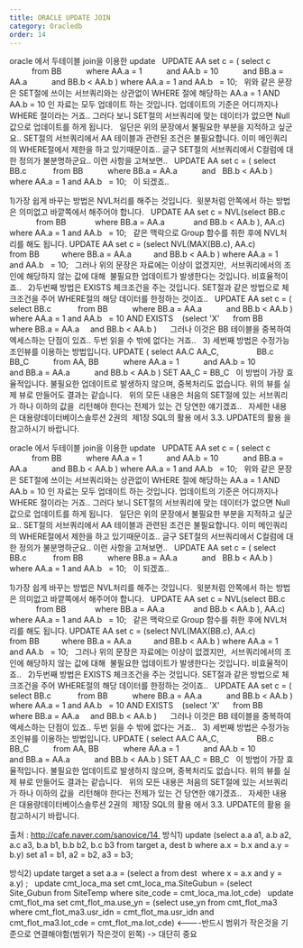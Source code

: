 ```yaml
---
title: ORACLE UPDATE JOIN
category: Oracledb
order: 14
---
```


oracle 에서 두테이블 join을 이용한 update
 
UPDATE AA
set c = ( select c 
          from BB
          where AA.a = 1
          and AA.b = 10
          and BB.a = AA.a
          and BB.b < AA.b )
where AA.a = 1
and AA.b   = 10;
 
위와 같은 문장은 SET절에 쓰이는 서브쿼리와는 상관없이
WHERE 절에 해당하는 AA.a = 1 AND AA.b = 10 인 자료는 모두 업데이트 하는 것입니다.
업데이트의 기준은 어디까지나 WHERE 절이라는 거죠..
그러다 보니 SET절의 서브쿼리에 맞는 데이터가 없으면 Null값으로 업데이트를 하게 됩니다.
 
일단은 위의 문장에서 불필요한 부분을 지적하고 싶군요..
SET절의 서브쿼리에서 AA 테이블과 관련된 조건은 불필요합니다.
이미 메인쿼리의 WHERE절에서 제한을 하고 있기때문이죠..
글구 SET절의 서브쿼리에서 C컬럼에 대한 정의가 불분명하군요..
이런 사항을 고쳐보면..
 
UPDATE AA
set c = ( select BB.c 
          from BB
          where BB.a = AA.a
          and   BB.b < AA.b )
where AA.a = 1
and AA.b   = 10;
 
이 되겠죠..

1)가장 쉽게 바꾸는 방법은 NVL처리를 해주는 것입니다. 
윗분처럼 안쪽에서 하는 방법은 의미없고 바깥쪽에서 해주어야 합니다.
 
UPDATE AA
set c = NVL(select BB.c 
            from BB
            where BB.a = AA.a
            and BB.b < AA.b ), AA.c)
where AA.a = 1
and AA.b   = 10;
 
같은 맥락으로 Group 함수를 취한 후에 NVL처리를 해도 됩니다.
UPDATE AA
set c = (select NVL(MAX(BB.c), AA.c) 
         from BB
         where BB.a = AA.a
         and BB.b < AA.b )
where AA.a = 1
and AA.b   = 10;
 
그러나 위의 문장은 자료에는 이상이 없겠지만, 
서브쿼리에서의 조인에 해당하지 않는 값에 대해 
불필요한 업데이트가 발생한다는 것입니다.
비효율적이죠..
 
2)두번째 방법은 EXISTS 체크조건을 주는 것입니다.
SET절과 같은 방법으로 체크조건을 주어 WHERE절의 해당 데이터를
한정하는 것이죠..
 
UPDATE AA
set c = ( select BB.c 
          from BB
          where BB.a = AA.a
          and BB.b < AA.b )
where AA.a = 1
and AA.b   = 10
AND EXISTS
   (select 'X' 
    from BB
    where BB.a = AA.a
    and BB.b < AA.b )
    
그러나 이것은 BB 테이블을 중복하여 엑세스하는 단점이 있죠..
두번 읽을 수 밖에 없다는 거죠..
 
3) 세번째 방법은 수정가능조인뷰를 이용하는 방법입니다.
UPDATE ( select AA.C AA_C,
                BB.c BB_C
          from AA, BB
          where AA.a = 1
          and AA.b = 10
          and BB.a = AA.a
          and BB.b < AA.b )
SET AA_C = BB_C
 
이 방법이 가장 효율적입니다.
불필요한 업데이트로 발생하지 않으며, 중복처리도 없습니다.
위의 뷰를 실제 뷰로 만들어도 결과는 같습니다.
 
위의 모든 내용은 처음의 SET절에 있는 서브쿼리가 하나 이하의 값을 
리턴해야 한다는 전제가 있는 건 당연한 얘기겠죠..
 
자세한 내용은 대용량데이터베이스솔루션 2권의 
제1장 SQL의 활용 에서 3.3. UPDATE의 활용 을 참고하시기 바랍니다.


oracle 에서 두테이블 join을 이용한 update
 
UPDATE AA
set c = ( select c 
          from BB
          where AA.a = 1
          and AA.b = 10
          and BB.a = AA.a
          and BB.b < AA.b )
where AA.a = 1
and AA.b   = 10;
 
위와 같은 문장은 SET절에 쓰이는 서브쿼리와는 상관없이
WHERE 절에 해당하는 AA.a = 1 AND AA.b = 10 인 자료는 모두 업데이트 하는 것입니다.
업데이트의 기준은 어디까지나 WHERE 절이라는 거죠..
그러다 보니 SET절의 서브쿼리에 맞는 데이터가 없으면 Null값으로 업데이트를 하게 됩니다.
 
일단은 위의 문장에서 불필요한 부분을 지적하고 싶군요..
SET절의 서브쿼리에서 AA 테이블과 관련된 조건은 불필요합니다.
이미 메인쿼리의 WHERE절에서 제한을 하고 있기때문이죠..
글구 SET절의 서브쿼리에서 C컬럼에 대한 정의가 불분명하군요..
이런 사항을 고쳐보면..
 
UPDATE AA
set c = ( select BB.c 
          from BB
          where BB.a = AA.a
          and   BB.b < AA.b )
where AA.a = 1
and AA.b   = 10;
 
이 되겠죠..

1)가장 쉽게 바꾸는 방법은 NVL처리를 해주는 것입니다. 
윗분처럼 안쪽에서 하는 방법은 의미없고 바깥쪽에서 해주어야 합니다.
 
UPDATE AA
set c = NVL(select BB.c 
            from BB
            where BB.a = AA.a
            and BB.b < AA.b ), AA.c)
where AA.a = 1
and AA.b   = 10;
 
같은 맥락으로 Group 함수를 취한 후에 NVL처리를 해도 됩니다.
UPDATE AA
set c = (select NVL(MAX(BB.c), AA.c) 
         from BB
         where BB.a = AA.a
         and BB.b < AA.b )
where AA.a = 1
and AA.b   = 10;
 
그러나 위의 문장은 자료에는 이상이 없겠지만, 
서브쿼리에서의 조인에 해당하지 않는 값에 대해 
불필요한 업데이트가 발생한다는 것입니다.
비효율적이죠..
 
2)두번째 방법은 EXISTS 체크조건을 주는 것입니다.
SET절과 같은 방법으로 체크조건을 주어 WHERE절의 해당 데이터를
한정하는 것이죠..
 
UPDATE AA
set c = ( select BB.c 
          from BB
          where BB.a = AA.a
          and BB.b < AA.b )
where AA.a = 1
and AA.b   = 10
AND EXISTS
   (select 'X' 
    from BB
    where BB.a = AA.a
    and BB.b < AA.b )
    
그러나 이것은 BB 테이블을 중복하여 엑세스하는 단점이 있죠..
두번 읽을 수 밖에 없다는 거죠..
 
3) 세번째 방법은 수정가능조인뷰를 이용하는 방법입니다.
UPDATE ( select AA.C AA_C,
                BB.c BB_C
          from AA, BB
          where AA.a = 1
          and AA.b = 10
          and BB.a = AA.a
          and BB.b < AA.b )
SET AA_C = BB_C
 
이 방법이 가장 효율적입니다.
불필요한 업데이트로 발생하지 않으며, 중복처리도 없습니다.
위의 뷰를 실제 뷰로 만들어도 결과는 같습니다.
 
위의 모든 내용은 처음의 SET절에 있는 서브쿼리가 하나 이하의 값을 
리턴해야 한다는 전제가 있는 건 당연한 얘기겠죠..
 
자세한 내용은 대용량데이터베이스솔루션 2권의 
제1장 SQL의 활용 에서 3.3. UPDATE의 활용 을 참고하시기 바랍니다.

출처 : http://cafe.naver.com/sanovice/14 
방식1)
update
(select a.a a1, a.b a2, a.c a3,
b.a b1, b.b b2, b.c b3
from target a, dest b
where a.x = b.x and a.y = b.y)
set
a1 = b1, a2 = b2, a3 = b3;

방식2)
update target a
set a.a = (select a from dest 
where x = a.x and y = a.y) ;
 
update cmt_loca_ma set cmt_loca_ma.SiteGubun = (select Site_Gubun from SiteTemp where site_code = cmt_loca_ma.lot_cde)
 
update cmt_flot_ma set cmt_flot_ma.use_yn = (select use_yn from cmt_flot_ma3 where cmt_flot_ma3.usr_idn = cmt_flot_ma.usr_idn and cmt_flot_ma3.lot_cde = cmt_flot_ma.lot_cde)
<----반드시 범위가 작은것을 기준으로 연결해야함(범위가 작은것이 왼쪽) -> 대단히 중요
